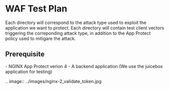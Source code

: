 <h1>WAF Test Plan</h1>

Each directory will correspond to the attack type used to exploit the application we want to protect.
Each directory will contain test client vectors triggering the correponding attack type, in addition to the App Protect policy used to mitigare the attack. 

<h2>Prerequisite</h2>
- NGINX App Protect verion 4  
- A backend application (We use the juicebox application for testing)  

.. image:: ../images/nginx-2_validate_token.jpg


